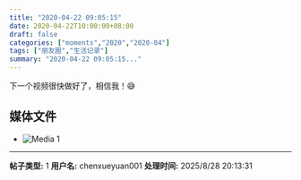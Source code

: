 ```yaml
---
title: "2020-04-22 09:05:15"
date: 2020-04-22T10:00:00+08:00
draft: false
categories: ["moments","2020","2020-04"]
tags: ["朋友圈","生活记录"]
summary: "2020-04-22 09:05:15..."
---
```


下一个视频很快做好了，相信我！😅

## 媒体文件

- ![Media 1](/Moments/photos/2020-04-22/202004220905150.jpg)

---

**帖子类型:** 1
**用户名:** chenxueyuan001
**处理时间:** 2025/8/28 20:13:31